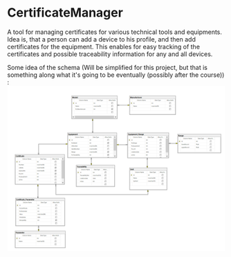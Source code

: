 # CertificateManager
 
A tool for managing certificates for various technical tools and equipments.
Idea is, that a person can add a device to his profile, and then add certificates for the equipment.
This enables for easy tracking of the certificates and possible traceability information for any and all devices.

Some idea of the schema (Will be simplified for this project, but that is something along what it's going to be eventually (possibly after the course)) :
![DatabaseModel](https://github.com/EssKayz/CertificateManager/blob/master/Documentation/cman.PNG)